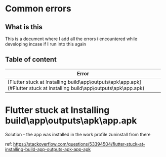 # Common errors

## What is this

This is a document where I add all the errors i encountered while developing 
incase if I run into this again

## Table of content

| Error                                                                                                                   |
|-------------------------------------------------------------------------------------------------------------------------|
| [Flutter stuck at Installing build\app\outputs\apk\app.apk](#Flutter stuck at Installing build\app\outputs\apk\app.apk) |


# Flutter stuck at Installing build\app\outputs\apk\app.apk

Solution - the app was installed in the work profile 
zuninstall from there

ref: https://stackoverflow.com/questions/53394504/flutter-stuck-at-installing-build-app-outputs-apk-app-apk